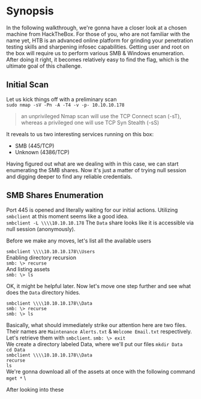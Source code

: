 # Synopsis
In the following walkthrough, we're gonna have a closer look at a chosen machine from HackTheBox. For those of you, who are not familiar with the name yet, HTB is an advanced online platform for grinding your penetration testing skills and sharpening infosec capabilities. Getting user and root on the box will require us to perform various SMB & Windows enumeration. After doing it right, it becomes relatively easy to find the flag, which is the ultimate goal of this challenge.

## Initial Scan
Let us kick things off with a preliminary scan \
`sudo nmap -sV -Pn -A -T4 -v -p- 10.10.10.178`
> an unprivileged Nmap scan will use the TCP Connect scan (-sT), whereas a privileged one will use TCP Syn Stealth (-sS)

It reveals to us two interesting services running on this box:
* SMB (445/TCP)
* Unknown (4386/TCP)

Having figured out what are we dealing with in this case, we can start enumerating the SMB shares. Now it's just a matter of trying null session and digging deeper to find any reliable credentials.

## SMB Shares Enumeration
Port 445 is opened and literally waiting for our initial actions. Utilizing `smbclient` at this moment seems like a good idea. \
`smbclient -L \\\\10.10.10.178`
The `Data` share looks like it is accessible via null session (anonymously).

Before we make any moves, let's list all the available users

`smbclient \\\\10.10.10.178\\Users` \
Enabling directory recursion \
`smb: \> recurse` \
And listing assets \
`smb: \> ls`

OK, it might be helpful later. Now let's move one step further and see what does the `Data` directory hides.

`smbclient \\\\10.10.10.178\\Data` \
`smb: \> recurse` \
`smb: \> ls`

Basically, what should immediately strike our attention here are two files. Their names are `Maintenance Alerts.txt` & `Welcome Email.txt` respectively. Let's retrieve them with `smbclient`.
`smb: \> exit` \
We create a directory labeled Data, where we'll put our files
`mkdir Data` \
`cd Data` \
`smbclient \\\\10.10.10.178\\Data` \
`recurse` \
`ls` \
We're gonna download all of the assets at once with the following command
`mget *` \

After looking into these




